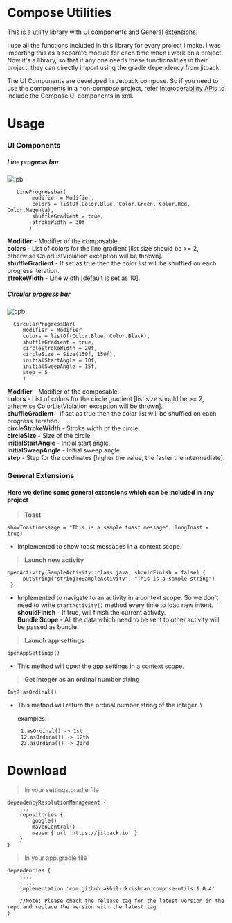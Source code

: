 # Compose Utilities

This is a utility library with UI components and General extensions.

I use all the functions included in this library for every project i make. I was importing this as a separate module for each time when i work on a project. Now it's a library, so that if any one needs these functionalities in their project, they can directly import using the gradle dependency from jitpack.

The UI Components are developed in Jetpack compose. So if you need to use the components in a non-compose project, refer [Interoperability APIs](https://developer.android.com/jetpack/compose/interop/interop-apis) to include the Compose UI components in xml.

# Usage
### UI Components
##### Line progress bar
![lpb](https://user-images.githubusercontent.com/30260853/205038531-180d45cb-1f8c-4573-aa7b-8ef495bb2488.gif)

       LineProgressbar(
            modifier = Modifier,
            colors = listOf(Color.Blue, Color.Green, Color.Red, Color.Magenta),
            shuffleGradient = true,
            strokeWidth = 30f
           )

**Modifier** - Modifier of the composable.\
**colors** - List of colors for the line gradient [list size should be >= 2, otherwise ColorListViolation exception will be thrown].\
**shuffleGradient** - If set as true then the color list will be shuffled on each progress iteration.\
**strokeWidth** - Line width [default is set as 10].

##### Circular progress bar
![cpb](https://user-images.githubusercontent.com/30260853/205042595-a048ce40-1b91-4a27-ba11-05814a081ba3.gif)

      CircularProgressBar(
         modifier = Modifier
         colors = listOf(Color.Blue, Color.Black),
         shuffleGradient = true,
         circleStrokeWidth = 20f,
         circleSize = Size(150f, 150f),
         initialStartAngle = 10f,
         initialSweepAngle = 15f,
         step = 5
         )

**Modifier** - Modifier of the composable.\
**colors** - List of colors for the circle gradient [list size should be >= 2, otherwise ColorListViolation exception will be thrown].\
**shuffleGradient** - If set as true then the color list will be shuffled on each progress iteration.\
**circleStrokeWidth** - Stroke width of the circle.\
**circleSize** - Size of the circle.\
**initialStartAngle** - Initial start angle. \
**initialSweepAngle** - Initial sweep angle. \
**step** - Step for the cordinates [higher the value, the faster the intermediate].


### General Extensions
#### Here we define some general extensions which can be included in any project
> **Toast**
  ```
  showToast(message = "This is a sample toast message", longToast = true)
  ``` 
- Implemented to show toast messages in a context scope.

> **Launch new activity**
 ```
 openActivity(SampleActivity::class.java, shouldFinish = false) { 
      putString("stringToSampleActivity", "This is a sample string")
  }
  ```

- Implemented to navigate to an activity in a context scope. So we don't need to write `startActivity()` method every time to load new intent.\
  **shouldFinish** - If true, will finish the current activity. \
  **Bundle Scope** - All the data which need to be sent to other activity will be passed as bundle.

> **Launch app settings**
 ```
 openAppSettings()
  ```
- This method will open the app settings in a context scope.

> **Get integer as an ordinal number string**
 ```
 Int?.asOrdinal()
  ``` 
- This method will return the ordinal number string of the integer. \

  examples:

       1.asOrdinal() -> 1st 
       12.asOrdinal() -> 12th 
       23.asOrdinal() -> 23rd




# Download
> In your settings.gradle file
```
dependencyResolutionManagement {
    ...
    repositories {
        google()
        mavenCentral()
        maven { url 'https://jitpack.io' }    
    }
}
```

> In your app.gradle file
```
dependencies {
    ....
    .....  
    implementation 'com.github.akhil-rkrishnan:compose-utils:1.0.4'
    
    //Note: Please check the release tag for the latest version in the repo and replace the version with the latest tag
}
```

  
